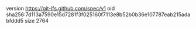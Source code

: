 version https://git-lfs.github.com/spec/v1
oid sha256:7d113a7590e15d7281f3f025160f7113e8b52b0b36e107787eab215adabfddd5
size 2764
